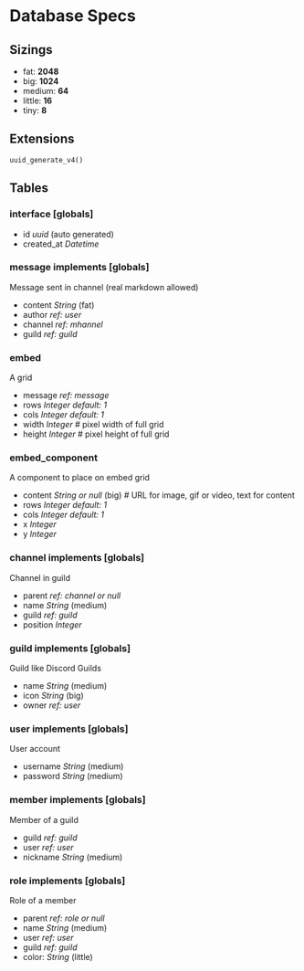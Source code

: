 # Database Specs

## Sizings

- fat: **2048**
- big: **1024**
- medium: **64**
- little: **16**
- tiny: **8**

## Extensions

```
uuid_generate_v4()
```

## Tables

### interface \[globals]

- id *uuid* (auto generated)
- created_at *Datetime*

### message implements \[globals]

Message sent in channel (real markdown allowed)

- content *String* (fat)
- author *ref: user*
- channel *ref: mhannel*
- guild *ref: guild*

### embed

A grid

- message *ref: message*
- rows *Integer default: 1*
- cols *Integer default: 1*
- width *Integer* # pixel width of full grid
- height *Integer* # pixel height of full grid

### embed_component

A component to place on embed grid

- content *String or null* (big) # URL for image, gif or video, text for content
- rows *Integer default: 1*
- cols *Integer default: 1*
- x *Integer*
- y *Integer*

### channel implements \[globals]

Channel in guild

- parent *ref: channel or null*
- name *String* (medium)
- guild *ref: guild*
- position *Integer*

### guild implements \[globals]

Guild like Discord Guilds

- name *String* (medium)
- icon *String* (big)
- owner *ref: user*

### user implements \[globals]

User account

- username *String* (medium)
- password *String* (medium)

### member implements \[globals]

Member of a guild

- guild *ref: guild*
- user *ref: user*
- nickname *String* (medium)

### role implements \[globals]

Role of a member

- parent *ref: role or null*
- name *String* (medium)
- user *ref: user*
- guild *ref: guild*
- color: *String* (little)
